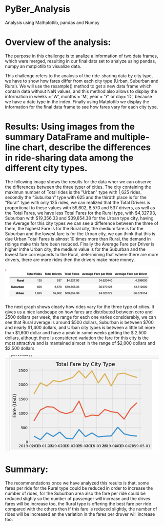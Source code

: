 # PyBer_Analysis
Analysis using Mathplotlib, pandas and Numpy

# Overview of the analysis: 
  The purpose in this challenge is to analize a information of two data frames, which were merged, resulting in our final data set to analyze using pandas, numpy an matplotlib to visualize data.
  
  This challenge refers to the analysis of the ride-sharing data by city type, we have to show how fares differ from each city type (Urban, Suburban and Rural). We will use the resample() method to get a new data frame which contain data without NaN values, and this method also allows to display the information in weeks = 'W', months = 'M', year = 'Y' or day= 'D', because we have a date type in the index.
  Finally using Matplotlib we display the information for the final data frame to see how fares vary for each city type.
  

# Results: Using images from the summary DataFrame and multiple-line chart, describe the differences in ride-sharing data among the different city types.
The following image shows the results for the data wher we can observe the differences between the three typer of cities. The city containing the maximun number of Total rides is the "Urban" type with 1,625 rides, secondly the "Suburban" type with 625 and the thirdth place is for the "Rural" type with only 125 rides, we can realized that the Total Drivers is proportional to these values with 59,602, 8,570 and  537 drivers, as well as the Total Fares, we have less Total Fares for the Rural type, with $4,327.93, Suburban with $19,356.33 and $39,854.38 for the Urban type city, having the Average for this city types we can see a difference between the three of them, the highest Fare is for the Rural city, the medium fare is for the Suburban and the lowest fare is for the Urban city, we can think that this is due Urban Total Fares is almost 10 times more than Rural, the demand in ridings make this fare been reduced. Finally the Average Fare per Driver is higher inthe Urban city, the medium value is for the Suburban and the lowest fare corresponds to the Rural, determining that where there are more drivers, there are more rides then the drivers make more money.

![summarize_pyber_df](Resources/summarize_pyber_df.png)

  The next graph shows clearly how rides vary for the three type of cities. It gives us a nice landscape on how fares are distributed between cero and 2500 dollars per week, the range for each one varies considerably, we can see that Rural average is around $500 dollars, Suburban is between $700 and nearly $1,400 dollars, and Urban city types is between a little bit more than $1,600 dollar and have a peak in some weeks getting the $ 2,500 dollars, althougt there is considered variation the fare for this city is the most attractive and is manteined almost in the range of $2,000 dollars and $2,500 dollars.

![Total_fare](Resources/Total_Fare_by_City_Type.png)



# Summary: 

   The recommendations once we have analyzed this results is that, some fares per ride for the Rural type could be reduced in order to increase the number of rides, for the Suburban area also the fare per ride could be reduced slighly so the number of passenger will increase and the drives fares will be increase too, the Rural type is offering the best fare per ride compared with the others then if this fare is reduced slightly, the number of rides will be increased an the variation in the fares per druver will increase too.
